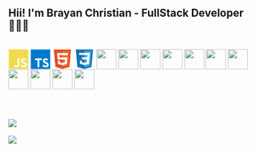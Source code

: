 ## Hii! I'm Brayan Christian - FullStack Developer 🧑🏻‍💻

<div style="display: inline_block"><br>
  
  <img align="center" height="40" width="40" src="https://raw.githubusercontent.com/devicons/devicon/master/icons/javascript/javascript-plain.svg">
  
  <img align="center" height="40" width="40" src="https://raw.githubusercontent.com/devicons/devicon/master/icons/typescript/typescript-plain.svg">
  
  <img align="center" height="40" width="40" src="https://raw.githubusercontent.com/devicons/devicon/master/icons/html5/html5-original.svg">
  
  <img align="center" height="40" width="40" src="https://raw.githubusercontent.com/devicons/devicon/master/icons/css3/css3-original.svg">
  
  <img align="center" height="40" width="40" src="https://cdn.jsdelivr.net/gh/devicons/devicon/icons/angularjs/angularjs-plain.svg" />
  
  <img align="center" height="40" width="40" src="https://cdn.jsdelivr.net/gh/devicons/devicon/icons/ionic/ionic-original.svg" />
          
  <img align="center" height="40" width="40" src="https://cdn.jsdelivr.net/gh/devicons/devicon/icons/java/java-plain.svg" />
  
  <img align="center" height="40" width="40" src="https://cdn.jsdelivr.net/gh/devicons/devicon/icons/tomcat/tomcat-original.svg" />
  
  <img align="center" height="40" width="40" src="https://cdn.jsdelivr.net/gh/devicons/devicon/icons/firebase/firebase-plain.svg" />
  
  <img align="center" height="40" width="40" src="https://cdn.jsdelivr.net/gh/devicons/devicon/icons/postgresql/postgresql-plain.svg" />
  
  <img align="center" height="40" width="40" src="https://cdn.jsdelivr.net/gh/devicons/devicon/icons/linux/linux-original.svg" />

  <img align="center" height="40" width="40" src="https://cdn.jsdelivr.net/gh/devicons/devicon/icons/figma/figma-original.svg" />
      
  <img align="center" height="40" width="40" src="https://cdn.jsdelivr.net/gh/devicons/devicon/icons/android/android-plain.svg" />
  
  <img align="center" height="40" width="40" src="https://cdn.jsdelivr.net/gh/devicons/devicon@latest/icons/gradle/gradle-original.svg" />
  
  <img align="center" height="40" width="40" src="https://cdn.jsdelivr.net/gh/devicons/devicon/icons/nodejs/nodejs-original-wordmark.svg" />
             
</div>
 
 ##
 
<div style="display: inline_block"><br> 

  <a href="https://www.linkedin.com/in/brayan-christian-66ba85196/" target="_blank"><img src="https://img.shields.io/badge/-LinkedIn-%230077B5?style=for-the-badge&logo=linkedin&logoColor=white" target="_blank"></a>
  
  
  <a href="mailto:brayanchristiann19@gmail.com" target="_blank"><img src="https://img.shields.io/badge/Gmail-D14836?style=for-the-badge&logo=gmail&logoColor=white" target="_blank"></a>
  
</div>
